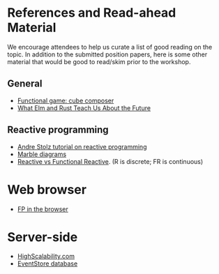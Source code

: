 # References and Read-ahead Material

We encourage attendees to help us curate a list of good reading on the
topic.  In addition to the submitted position papers, here is some
other material that would be good to read/skim prior to the workshop.

## General

* [Functional game: cube composer](http://david-peter.de/cube-composer/)
* [What Elm and Rust Teach Us About the Future](https://dev.to/martincerny/what-elm-and-rust-teach-us-about-the-future)

## Reactive programming

* [Andre Stolz tutorial on reactive programming](https://gist.github.com/staltz/868e7e9bc2a7b8c1f754)
* [Marble diagrams](http://rxmarbles.com/)
* [Reactive vs Functional Reactive](http://stackoverflow.com/questions/5385377/the-difference-between-reactive-and-functional-reactive-programming).  (R is discrete; FR is continuous)

# Web browser
* [FP in the browser](http://mutanatum.com/posts/2017-01-12-Browser-FP-Head-to-Head.html)

# Server-side 
* [HighScalability.com](http://highscalability.com)
* [EventStore database](https://github.com/EventStore/EventStore)
